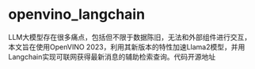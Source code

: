 # openvino_langchain
LLM大模型存在很多痛点，包括但不限于数据陈旧，无法和外部组件进行交互，本文旨在使用OpenVINO 2023，利用其新版本的特性加速Llama2模型，并用Langchain实现可联网获得最新消息的辅助检索查询。代码开源地址
